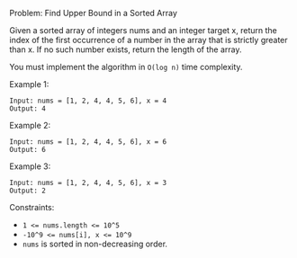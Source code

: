 Problem: Find Upper Bound in a Sorted Array

Given a sorted array of integers nums and an integer target x, return the index of the first occurrence of a number in the array that is strictly greater than x. If no such number exists, return the length of the array.

You must implement the algorithm in ```O(log n)``` time complexity.

Example 1:
```
Input: nums = [1, 2, 4, 4, 5, 6], x = 4
Output: 4
```
Example 2:
```
Input: nums = [1, 2, 4, 4, 5, 6], x = 6
Output: 6
```
Example 3:
```
Input: nums = [1, 2, 4, 4, 5, 6], x = 3
Output: 2
```
Constraints:

- ```1 <= nums.length <= 10^5```
- ```-10^9 <= nums[i], x <= 10^9```
- ```nums``` is sorted in non-decreasing order.